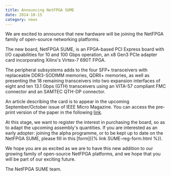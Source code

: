 ```yaml
---
title: Announcing NetFPGA SUME
date: 2014-10-15
category: news
---
```


We are excited to announce that new hardware will be joining the NetFPGA family of open-source networking platforms.

The new board, NetFPGA SUME, is an FPGA-based PCI Express board with I/O capabilities for 10 and 100 Gbps operation, an x8 Gen3 PCIe adapter card incorporating Xilinx's Virtex-7 690T FPGA.

The peripheral subsystems adds to the four SFP+ transceivers with replaceable DDR3-SODIMM memories, QDRII+ memories, as well as presenting the 18 remaining transceivers into two expansion interfaces of eight and ten 13.1 Gbps (GTH) transceivers using an VITA-57 compliant FMC connector and an SAMTEC QTH-DP connector.

An article describing the card is to appear in the upcoming September/October issue of IEEE Micro Magazine. You can access the pre-print version of the paper in the following [link](http://www.cl.cam.ac.uk/~nz247/publications/zilberman2014sume.pdf).

At this stage, we want to register the interest in purchasing the board, so as to adapt the upcoming assembly's quantities. If you are interested as an early adopter: joining the alpha programme, or to be kept up to date on the NetFPGA SUME, please fill in this [form]({% link SUME-reg-form.html %}).

We hope you are as excited as we are to have this new addition to our growing family of open-source NetFPGA platforms, and we hope that you will be part of our exciting future.

The NetFPGA SUME team.
